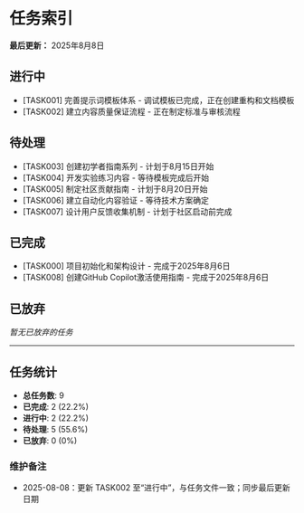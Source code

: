 # 任务索引

**最后更新：** 2025年8月8日

## 进行中

- [TASK001] 完善提示词模板体系 - 调试模板已完成，正在创建重构和文档模板
- [TASK002] 建立内容质量保证流程 - 正在制定标准与审核流程

## 待处理

- [TASK003] 创建初学者指南系列 - 计划于8月15日开始
- [TASK004] 开发实验练习内容 - 等待模板完成后开始
- [TASK005] 制定社区贡献指南 - 计划于8月20日开始
- [TASK006] 建立自动化内容验证 - 等待技术方案确定
- [TASK007] 设计用户反馈收集机制 - 计划于社区启动前完成

## 已完成

- [TASK000] 项目初始化和架构设计 - 完成于2025年8月6日
- [TASK008] 创建GitHub Copilot激活使用指南 - 完成于2025年8月6日

## 已放弃

*暂无已放弃的任务*

---

## 任务统计

- **总任务数**: 9
- **已完成**: 2 (22.2%)
- **进行中**: 2 (22.2%)
- **待处理**: 5 (55.6%)
- **已放弃**: 0 (0%)

### 维护备注
- 2025-08-08：更新 TASK002 至“进行中”，与任务文件一致；同步最后更新日期

